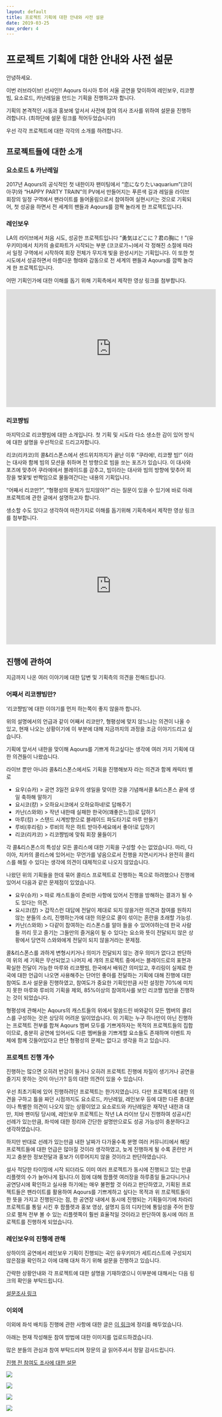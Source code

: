 ```yaml
---
layout: default
title: 프로젝트 기획에 대한 안내와 사전 설문
date: 2019-03-25
nav_order: 4
---
```


# 프로젝트 기획에 대한 안내와 사전 설문

안녕하세요.

이번 러브라이브! 선샤인!! Aqours 아시아 투어 서울 공연을 맞이하여 레인보우, 리코쨩 빔, 요소로드, 카난레일을 만드는 기획을 진행하고자 합니다. 

기획의 본격적인 시동과 홍보에 앞서서 사전에 참여 의사 조사를 위하여 설문을 진행하려합니다. (최하단에 설문 링크를 적어두었습니다!)

우선 각각 프로젝트에 대한 각각의 소개를 하려합니다.

## 프로젝트들에 대한 소개

### 요소로드 & 카난레일

2017년 Aqours의 공식적인 첫 내한이자 팬미팅에서 “恋になりたいaquarium”(코이아쿠)와 “HAPPY PARTY TRAIN”의 PV에서 만들어지는 푸른색 길과 레일을 라이브 회장의 일정 구역에서 팬라이트를 들어올림으로서 참여하여 실현시키는 것으로 기획되어, 첫 성공을 하면서 전 세계의 팬들과 Aqours를 깜짝 놀라게 한 프로젝트입니다.

### 레인보우

LA의 라이브에서 처음 시도, 성공한 프로젝트입니다 “勇気はどこに？君の胸に！”(유우키미)에서 치카의 솔로파트가 시작되는 부분 (코코로가~)에서 각 정해진 소절에 따라서 일정 구역에서 시작하여 회장 전체가 무지개 빛을 완성시키는 기획입니다. 이 또한 첫 시도에서 성공하면서 아름다운 형태와 감동으로 전 세계의 팬들과 Aqours를 깜짝 놀라게 한 프로젝트입니다.

어떤 기획인가에 대한 이해를 돕기 위해 기획측에서 제작한 영상 링크를 첨부합니다.

<iframe width="560" height="315" src="https://www.youtube.com/embed/ZZB4YtBk_MM?si=MHqqLYOUoZoQXgdM" title="YouTube video player" frameborder="0" allow="accelerometer; autoplay; clipboard-write; encrypted-media; gyroscope; picture-in-picture; web-share" referrerpolicy="strict-origin-when-cross-origin" allowfullscreen></iframe>

### 리코쨩빔

마지막으로 리코쨩빔에 대한 소개입니다. 첫 기획 및 시도라 다소 생소한 감이 있어 방식에 대한 설명을 우선적으로 드리고자합니다.

리코(리캬코)의 콜&리스폰스에서 샌드위치까지가 끝난 이후 “쿠라에!, 리코쨩 빔!” 이라는 대사와 함께 빔의 모션을 취하며 전 방향으로 빔을 쏘는 포즈가 있습니다. 이 대사와 포즈에 맞추어 쿠라에에서 블레이드를 감추고, 빔이라는 대사와 빔의 방향에 맞추어 회장을 벚꽃빛 반짝임으로 물들여간다는 내용의 기획입니다.

“어째서 리코만?”, “형평성의 문제가 있지않아?” 라는 질문이 있을 수 있기에 바로 아래 프로젝트에 관한 글에서 설명하고자 합니다.

생소할 수도 있다고 생각하여 마찬가지로 이해를 돕기위해 기획측에서 제작한 영상 링크를 첨부합니다.

<iframe width="560" height="315" src="https://www.youtube.com/embed/OBoqjXYtDWo?si=Im9DAg-CsWH4h1WO" title="YouTube video player" frameborder="0" allow="accelerometer; autoplay; clipboard-write; encrypted-media; gyroscope; picture-in-picture; web-share" referrerpolicy="strict-origin-when-cross-origin" allowfullscreen></iframe>

## 진행에 관하여

지금까지 나온 여러 이야기에 대한 답변 및 기획측의 의견을 전해드립니다.

### 어째서 리코쨩빔만?

‘리코쨩빔’에 대한 이야기를 먼저 하는쪽이 좋지 않을까 합니다.

위의 설명에서의 언급과 같이 어째서 리코만?, 형평성에 맞지 않느냐는 의견이 나올 수 있고, 현재 나오는 상황이기에 이 부분에 대해 지금까지의 과정을 조금 이야기드리고 싶습니다.

기획에 앞서서 내한을 맞이해 Aqours를 기쁘게 하고싶다는 생각에 여러 가지 기획에 대한 의견들이 나왔습니다.

라이브 뿐만 아니라 콜&리스폰스에서도 기획을 진행해보자 라는 의견과 함께 캐릭터 별로 

- 요우(슈카) > 공연 3일전 요우의 생일을 맞이한 것을 기념해서콜 &리스폰스 끝에 생일 축하해 말하기
- 요시코(컁) > 오하요시코에서 오하요하네!로 답해주기
- 카난(스와와) > 작년 내한때 실패한 한국어(꽤좋은느낌)로 답하기
- 마루(킹) > 스탠드 시계방향으로 블레이드 파도타기로 마루 만들기 
- 루비(후리링) > 루비의 작은 하트 받아주세요에서 좋아!로 답하기
- 리코(리캬코) > 리코쨩빔에 맞춰 회장 물들이기 

각 콜&리스폰스의 특성상 모든 콜리스에 대한 기획을 구성할 수는 없었습니다. 마리, 다이아, 치카의 콜리스에 있어서는 무언가를 넣음으로서 진행을 지연시키거나 완전히 콜리스를 해칠 수 있다는 생각에 의견이 대체적으로 나오지 않았습니다.

나왔던 위의 기획들을 한데 묶어 콜리스 프로젝트로 진행하는 쪽으로 하려했으나 진행에 있어서 다음과 같은 문제점이 있었습니다.

- 요우(슈카) > 따로 캐스트들이 준비한 사항에 있어서 진행을 방해하는 결과가 될 수도 있다는 의견.
- 요시코(컁) > 갑작스런 대답에 전달이 제대로 되지 않을거란 의견과 참여를 원하지 않는 분들의 소리, 진행하는가에 대한 의문으로 콜이 섞이는 혼란을 초래할 가능성.
- 카난(스와와) > 다같이 참여하는 리스폰스를 알아 들을 수 있어야하는데 한국 사람들 끼리 웃고 즐기는 그들만의 즐거움이 될 수 있다는 요소와 뜻이 전달되지 않은 상황에서 당연히 스와와에게 전달이 되지 않을거라는 문제점.

콜&리스폰스를 과하게 변형시키거나 의미가 전달되지 않는 경우 의미가 없다고 판단하여 위의 세 기획은 무산되었고 나머지 세 개의 프로젝트 중에서는 블레이드로의 표현과 확실한 전달이 가능한 마루와 리코쨩빔, 한국에서 배워간 의미있고, 후리링이 실제로 한국에 대한 언급이 나오면 사용해주는 단어인 좋아를 전달하는 기획에 대해 진행에 대한 참여도 조사 설문을 진행하였고, 참여도가 중요한 기획인만큼 사전 설정한 70%에 미치지 못한 마루와 루비의 기획을 제외, 85%이상의 참여의사를 보인 리코쨩 빔만을 진행하는 것이 되었습니다.

형평성에 관해서는 Aqours의 캐스트들의 위에서 말씀드린 바와같이 모든 멤버의 콜리스를 구성하는 것은 상당히 어려운 일이었습니다. 이 기획는 누구 하나만이 아닌 진행하는 프로젝트 전부를 합쳐 Aqours 멤버 모두를 기쁘게하자는 목적의 프로젝트들의 집합이므로, 충분히 공연에 있어서도 다른 멤버들을 기쁘게할 요소들도 존재하며 이벤트 자체에 함께 깃들어있다고 판단 형평성의 문제는 없다고 생각을 하고 있습니다.

### 프로젝트 진행 개수

진행하는 많으면 오히려 반감이 들거나 오히려 프로젝트 진행에 차질이 생기거나 공연을 즐기지 못하는 것이 아닌가? 등의 대한 의견이 있을 수 있습니다.

우선 최초기획에 있어 진행하려던 프로젝트는 한가지였습니다. 다만 프로젝트에 대한 의견을 구하고 틀을 짜던 시점까지도 요소로드, 카난레일, 레인보우 등에 대한 다른 총대분이나 특별한 의견이 나오지 않는 상황이었고 요소로드와 카난레일은 재작년 내한과 대만, 치바 팬미팅 당시에, 레인보우 프로젝트는 작년 LA 라이브 당시 진행하여 성공시킨 선례가 있는만큼, 좌석에 대한 정리와 간단한 설명만으로도 성공 가능성이 충분하다고 생각하였습니다.

하지만 반대로 선례가 있는만큼 내한 날짜가 다가올수록 분명 여러 커뮤니티에서 해당 프로젝트들에 대한 언급은 많아질 것이라 생각하였고, 늦게 진행하게 될 수록 혼란만 커지고 충분한 정보전달과 홍보가 이루어지지 않을 것이라고 판단하였습니다.

설사 적당한 타이밍에 시작 되더라도 이미 여러 프로젝트가 동시에 진행되고 있는 만큼 리플렛의 수가 늘어나게 됩니다.이 점에 대해 팜플렛 여러장을 하루종일 들고다니거나 공연당시에 확인하고 실사용 하기에는 매우 불편할 것 이라고 판단하였고, 기획된 프로젝트들은 팬라이트를 활용하여 Aqours를 기쁘게하고 싶다는 목적과 위 프로젝트들이 한 뜻을 가지고 진행된다는 점, 한 공연장 내에서 동시에 진행되는 기획들이기에 차라리 프로젝트를 통일 시킨 후 팜플렛과 홍보 영상, 설명지 등의 디자인에 통일성을 주어 한장으로 펼쳐 전부 볼 수 있는 리플렛쪽이 훨씬 효율적일 것이라고 판단하여 동시에 여러 프로젝트를 진행하게 되었습니다.

### 레인보우의 진행에 관해

상하이의 공연에서 레인보우 기획이 진행되는 곡인 유우키미가 세트리스트에 구성되지 않은점을 확인하고 이에 대해 대처 하기 위해 설문을 진행하고 있습니다.

간략한 상황안내와 각 프로젝트에 대한 설명을 기재하였으니 이부분에 대해서는 다음 링크의 확인을 부탁드립니다.

[설문조사 링크](http://naver.me/x1RlABbx)

### 이외에

이외에 좌석 배치등 진행에 관한 사항에 대한 글은 [이 링크](/docs/2019-03-22-project-qna)에 정리를 해두었습니다.

아래는 현재 작성해둔 참여 방법에 대한 이미지를 업로드하겠습니다.

많은 분들의 관심과 참여 부탁드리며 장문의 글 읽어주셔서 정말 감사드립니다.

[진행 전 참여도 조사에 대한 설문](http://naver.me/5BrHzGI8)

![](/assets/images/rainbow_190325.jpg)

![](/assets/images/rikobeam_190325.jpg)

![](/assets/images/yousoroad_190325.jpg)

![](/assets/images/kananrail_190325.jpg)
